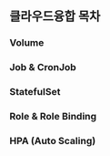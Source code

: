 ## 클라우드융합 목차
### Volume
### Job & CronJob
### StatefulSet
### Role & Role Binding
### HPA (Auto Scaling)
